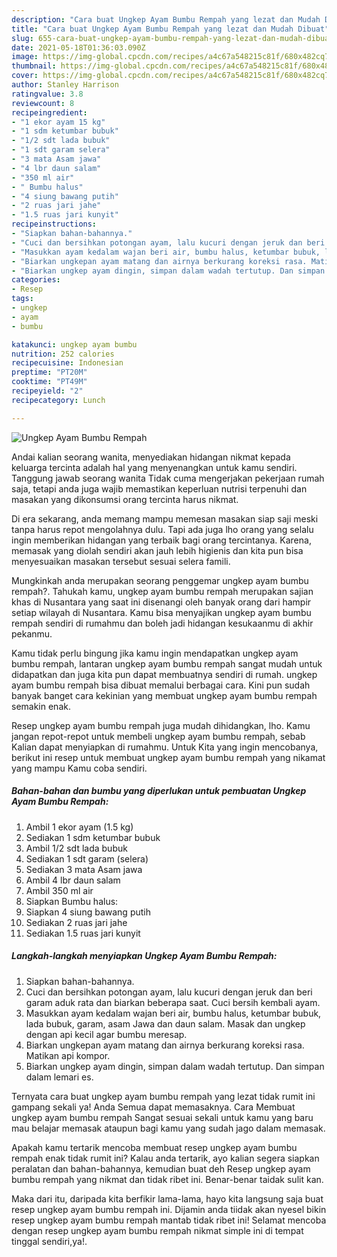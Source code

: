 ```yaml
---
description: "Cara buat Ungkep Ayam Bumbu Rempah yang lezat dan Mudah Dibuat"
title: "Cara buat Ungkep Ayam Bumbu Rempah yang lezat dan Mudah Dibuat"
slug: 655-cara-buat-ungkep-ayam-bumbu-rempah-yang-lezat-dan-mudah-dibuat
date: 2021-05-18T01:36:03.090Z
image: https://img-global.cpcdn.com/recipes/a4c67a548215c81f/680x482cq70/ungkep-ayam-bumbu-rempah-foto-resep-utama.jpg
thumbnail: https://img-global.cpcdn.com/recipes/a4c67a548215c81f/680x482cq70/ungkep-ayam-bumbu-rempah-foto-resep-utama.jpg
cover: https://img-global.cpcdn.com/recipes/a4c67a548215c81f/680x482cq70/ungkep-ayam-bumbu-rempah-foto-resep-utama.jpg
author: Stanley Harrison
ratingvalue: 3.8
reviewcount: 8
recipeingredient:
- "1 ekor ayam 15 kg"
- "1 sdm ketumbar bubuk"
- "1/2 sdt lada bubuk"
- "1 sdt garam selera"
- "3 mata Asam jawa"
- "4 lbr daun salam"
- "350 ml air"
- " Bumbu halus"
- "4 siung bawang putih"
- "2 ruas jari jahe"
- "1.5 ruas jari kunyit"
recipeinstructions:
- "Siapkan bahan-bahannya."
- "Cuci dan bersihkan potongan ayam, lalu kucuri dengan jeruk dan beri garam aduk rata dan biarkan beberapa saat. Cuci bersih kembali ayam."
- "Masukkan ayam kedalam wajan beri air, bumbu halus, ketumbar bubuk, lada bubuk, garam, asam Jawa dan daun salam. Masak dan ungkep dengan api kecil agar bumbu meresap."
- "Biarkan ungkepan ayam matang dan airnya berkurang koreksi rasa. Matikan api kompor."
- "Biarkan ungkep ayam dingin, simpan dalam wadah tertutup. Dan simpan dalam lemari es."
categories:
- Resep
tags:
- ungkep
- ayam
- bumbu

katakunci: ungkep ayam bumbu 
nutrition: 252 calories
recipecuisine: Indonesian
preptime: "PT20M"
cooktime: "PT49M"
recipeyield: "2"
recipecategory: Lunch

---
```



![Ungkep Ayam Bumbu Rempah](https://img-global.cpcdn.com/recipes/a4c67a548215c81f/680x482cq70/ungkep-ayam-bumbu-rempah-foto-resep-utama.jpg)

Andai kalian seorang wanita, menyediakan hidangan nikmat kepada keluarga tercinta adalah hal yang menyenangkan untuk kamu sendiri. Tanggung jawab seorang  wanita Tidak cuma mengerjakan pekerjaan rumah saja, tetapi anda juga wajib memastikan keperluan nutrisi terpenuhi dan masakan yang dikonsumsi orang tercinta harus nikmat.

Di era  sekarang, anda memang mampu memesan masakan siap saji meski tanpa harus repot mengolahnya dulu. Tapi ada juga lho orang yang selalu ingin memberikan hidangan yang terbaik bagi orang tercintanya. Karena, memasak yang diolah sendiri akan jauh lebih higienis dan kita pun bisa menyesuaikan masakan tersebut sesuai selera famili. 



Mungkinkah anda merupakan seorang penggemar ungkep ayam bumbu rempah?. Tahukah kamu, ungkep ayam bumbu rempah merupakan sajian khas di Nusantara yang saat ini disenangi oleh banyak orang dari hampir setiap wilayah di Nusantara. Kamu bisa menyajikan ungkep ayam bumbu rempah sendiri di rumahmu dan boleh jadi hidangan kesukaanmu di akhir pekanmu.

Kamu tidak perlu bingung jika kamu ingin mendapatkan ungkep ayam bumbu rempah, lantaran ungkep ayam bumbu rempah sangat mudah untuk didapatkan dan juga kita pun dapat membuatnya sendiri di rumah. ungkep ayam bumbu rempah bisa dibuat memalui berbagai cara. Kini pun sudah banyak banget cara kekinian yang membuat ungkep ayam bumbu rempah semakin enak.

Resep ungkep ayam bumbu rempah juga mudah dihidangkan, lho. Kamu jangan repot-repot untuk membeli ungkep ayam bumbu rempah, sebab Kalian dapat menyiapkan di rumahmu. Untuk Kita yang ingin mencobanya, berikut ini resep untuk membuat ungkep ayam bumbu rempah yang nikamat yang mampu Kamu coba sendiri.

<!--inarticleads1-->

##### Bahan-bahan dan bumbu yang diperlukan untuk pembuatan Ungkep Ayam Bumbu Rempah:

1. Ambil 1 ekor ayam (1.5 kg)
1. Sediakan 1 sdm ketumbar bubuk
1. Ambil 1/2 sdt lada bubuk
1. Sediakan 1 sdt garam (selera)
1. Sediakan 3 mata Asam jawa
1. Ambil 4 lbr daun salam
1. Ambil 350 ml air
1. Siapkan  Bumbu halus:
1. Siapkan 4 siung bawang putih
1. Sediakan 2 ruas jari jahe
1. Sediakan 1.5 ruas jari kunyit




<!--inarticleads2-->

##### Langkah-langkah menyiapkan Ungkep Ayam Bumbu Rempah:

1. Siapkan bahan-bahannya.
1. Cuci dan bersihkan potongan ayam, lalu kucuri dengan jeruk dan beri garam aduk rata dan biarkan beberapa saat. Cuci bersih kembali ayam.
1. Masukkan ayam kedalam wajan beri air, bumbu halus, ketumbar bubuk, lada bubuk, garam, asam Jawa dan daun salam. Masak dan ungkep dengan api kecil agar bumbu meresap.
1. Biarkan ungkepan ayam matang dan airnya berkurang koreksi rasa. Matikan api kompor.
1. Biarkan ungkep ayam dingin, simpan dalam wadah tertutup. Dan simpan dalam lemari es.




Ternyata cara buat ungkep ayam bumbu rempah yang lezat tidak rumit ini gampang sekali ya! Anda Semua dapat memasaknya. Cara Membuat ungkep ayam bumbu rempah Sangat sesuai sekali untuk kamu yang baru mau belajar memasak ataupun bagi kamu yang sudah jago dalam memasak.

Apakah kamu tertarik mencoba membuat resep ungkep ayam bumbu rempah enak tidak rumit ini? Kalau anda tertarik, ayo kalian segera siapkan peralatan dan bahan-bahannya, kemudian buat deh Resep ungkep ayam bumbu rempah yang nikmat dan tidak ribet ini. Benar-benar taidak sulit kan. 

Maka dari itu, daripada kita berfikir lama-lama, hayo kita langsung saja buat resep ungkep ayam bumbu rempah ini. Dijamin anda tiidak akan nyesel bikin resep ungkep ayam bumbu rempah mantab tidak ribet ini! Selamat mencoba dengan resep ungkep ayam bumbu rempah nikmat simple ini di tempat tinggal sendiri,ya!.

